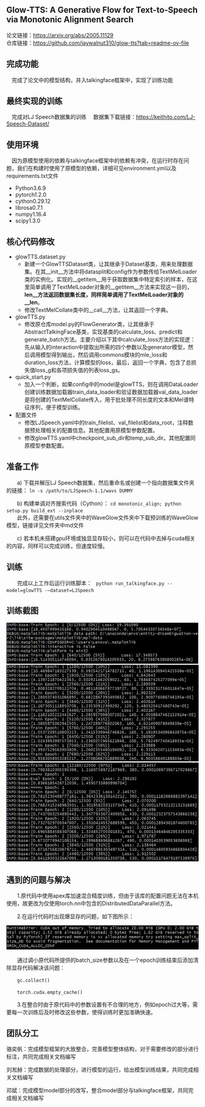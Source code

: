 ## Glow-TTS: A Generative Flow for Text-to-Speech via Monotonic Alignment Search
论文链接：https://arxiv.org/abs/2005.11129  
仓库链接：https://github.com/jaywalnut310/glow-tts?tab=readme-ov-file  

## 完成功能
&ensp;&ensp;完成了论文中的模型结构，并入talkingface框架中，实现了训练功能  


## 最终实现的训练
&ensp;&ensp;完成对LJ Speech数据集的训练
&ensp;&ensp;数据集下载链接：https://keithito.com/LJ-Speech-Dataset/

## 使用环境
&ensp;&ensp;因为原模型使用的依赖与talkingface框架中的依赖有冲突，在运行时存在问题，我们在构建时使用了原模型的依赖，详细可见environment.yml以及requirements.txt文件
   - Python3.6.9
   - pytorch1.2.0
   - cython0.29.12
   - librosa0.7.1
   - numpy1.16.4
   - scipy1.3.0

## 核心代码修改
   - glowTTS.dataset.py
      - 新建一个GlowTTSDataset类，让其继承于Dataset基类，用来处理数据集。在其__init__方法中将datasplit和config作为参数传给TextMelLoader类的实例化。实现的__getitem__用于获取数据集中特定索引的样本，在这里简单调用了TextMelLoader对象的__getitem__方法来实现这一目的，__len__方法返回数据集长度，同样简单调用了TextMelLoader对象的__len__。
      - 修改TextMelCollate类中的__call__方法，让其返回一个字典。
   - glowTTS.py
      - 修改原仓库model.py的FlowGenerator类，让其继承于AbstractTalkingFace基类，实现基类的calculate_loss、predict和generate_batch方法。主要介绍以下其中calculate_loss方法的实现逻：先从输入的interaction中提取出所需的四个参数以及generator模型，然后调用模型得到输出，然后调用commons模块的mle_loss和duration_loss方法，计算模型的loss，最后，返回一个字典，包含了总损失值loss_g和各项损失值的列表loss_gs。
   - quick_start.py 
      - 加入一个判断，如果config中的model是glowTTS，则在调用DataLoader创建训练数据加载器train_data_loader和验证数据加载器val_data_loader是将创建的TextMelCollate传入，用于批处理不同长度的文本和Mel谱特征序列，便于模型训练。
   - 配置文件
      - 修改LJSpeech.yaml中的train_filelist、val_filelist和data_root，注释数据预处理相关的配置信息。其他配置用原模型参数配置。
      - 修改glowTTS.yaml中checkpoint_sub_dir和temp_sub_dir。其他配置同原模型参数配置。
## 准备工作
   &emsp;&emsp;a) 下载并解压LJ Speech数据集，然后重命名或创建一个指向数据集文件夹的链接：
   `ln -s /path/to/LJSpeech-1.1/wavs DUMMY`
   
   &emsp;&emsp;b) 构建单调对齐搜索代码（Cython）：
   `cd monotonic_align; python setup.py build_ext --inplace`  
   &emsp;&emsp;此外，还需要在utils文件夹中的WaveGlow文件夹中下载预训练的WaveGlow模型，链接详见文件夹中md文件
   
   &emsp;&emsp;c) 若本机未搭建gpu环境或独显显存较小，则可以在代码中去掉与cuda相关的内容，同样可以完成训练，但速度较慢。
## 训练
   &emsp;&emsp;完成以上工作后运行训练脚本：
   ` python run_talkingface.py --model=glowTTS -–dataset=LJSpeech`
## 训练截图
![Alt text](README_IMG/1.png)  
![Alt text](README_IMG/2.png)
![Alt text](README_IMG/3.png)
## 遇到的问题与解决
   &emsp;&emsp;1.原代码中使用apex库加速混合精度训练，但由于该库的配置问题无法在本机使用，故更改为仅使用torch.nn中包含的DistributedDataParallel方法。
   
   &emsp;&emsp;2.在运行代码时出现爆显存的问题，如下图所示：

   ![img_1.png](README_IMG/4.png)
   
   &emsp;&emsp;通过调小原代码所提供的batch_size参数以及在一个epoch训练结束后添加清除显存代码解决该问题：
   
   &emsp;&emsp;`gc.collect()`

   &emsp;&emsp;`torch.cuda.empty_cache()`

   &emsp;&emsp;3.在整合时由于原代码中的参数设置有不合理的地方，例如epoch过大等，需要每一次训练后及时修改这些参数，使得训练时更加准确快速。


## 团队分工
骆奕帆：完成模型框架的大致整合，完善模型整体结构，对于需要修改的部分进行标注，共同完成相关文档编写

刘凇赫：完成数据的处理部分，进行模型的运行，给出模型训练结果，共同完成相关文档编写

邓斌：完成模型model部分的改写，整合model部分与talkingface框架，共同完成相关文档编写

